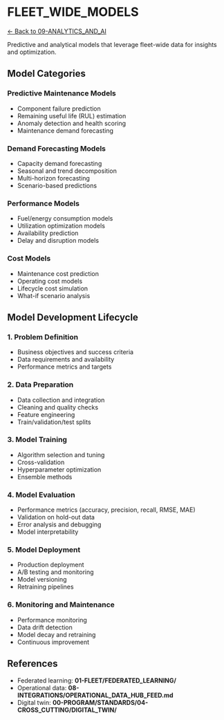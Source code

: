 # FLEET_WIDE_MODELS


[← Back to 09-ANALYTICS_AND_AI](../00-README.md)

Predictive and analytical models that leverage fleet-wide data for insights and optimization.

## Model Categories

### Predictive Maintenance Models
- Component failure prediction
- Remaining useful life (RUL) estimation
- Anomaly detection and health scoring
- Maintenance demand forecasting

### Demand Forecasting Models
- Capacity demand forecasting
- Seasonal and trend decomposition
- Multi-horizon forecasting
- Scenario-based predictions

### Performance Models
- Fuel/energy consumption models
- Utilization optimization models
- Availability prediction
- Delay and disruption models

### Cost Models
- Maintenance cost prediction
- Operating cost models
- Lifecycle cost simulation
- What-if scenario analysis

## Model Development Lifecycle

### 1. Problem Definition
- Business objectives and success criteria
- Data requirements and availability
- Performance metrics and targets

### 2. Data Preparation
- Data collection and integration
- Cleaning and quality checks
- Feature engineering
- Train/validation/test splits

### 3. Model Training
- Algorithm selection and tuning
- Cross-validation
- Hyperparameter optimization
- Ensemble methods

### 4. Model Evaluation
- Performance metrics (accuracy, precision, recall, RMSE, MAE)
- Validation on hold-out data
- Error analysis and debugging
- Model interpretability

### 5. Model Deployment
- Production deployment
- A/B testing and monitoring
- Model versioning
- Retraining pipelines

### 6. Monitoring and Maintenance
- Performance monitoring
- Data drift detection
- Model decay and retraining
- Continuous improvement

## References

- Federated learning: **01-FLEET/FEDERATED_LEARNING/**
- Operational data: **08-INTEGRATIONS/OPERATIONAL_DATA_HUB_FEED.md**
- Digital twin: **00-PROGRAM/STANDARDS/04-CROSS_CUTTING/DIGITAL_TWIN/**
